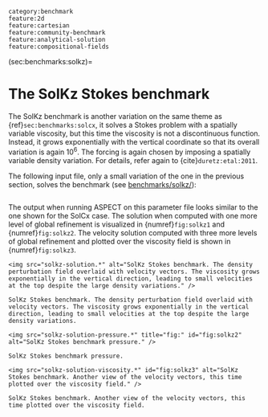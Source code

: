 ```{tags}
category:benchmark
feature:2d
feature:cartesian
feature:community-benchmark
feature:analytical-solution
feature:compositional-fields
```

(sec:benchmarks:solkz)=
# The SolKz Stokes benchmark

The SolKz benchmark is another variation on the same theme as {ref}`sec:benchmarks:solcx`,
it solves a Stokes problem with a spatially variable
viscosity, but this time the viscosity is not a discontinuous function.
Instead, it grows exponentially with the vertical coordinate so that its
overall variation is again $10^6$. The forcing is again chosen by imposing a
spatially variable density variation. For details, refer again to {cite}`duretz:etal:2011`.

The following input file, only a small variation of the one in the previous
section, solves the benchmark (see [benchmarks/solkz/](https://github.com/geodynamics/aspect/tree/main/benchmarks/solkz)):

```{literalinclude} solkz.prm

```

The output when running ASPECT on this parameter file looks similar to the one shown
for the SolCx case. The solution when computed with one more level of global
refinement is visualized in {numref}`fig:solkz1` and {numref}`fig:solkz2`.
The velocity solution computed with three more levels of global refinement
and plotted over the viscosity field is shown in {numref}`fig:solkz3`.

```{figure-md} fig:solkz1
<img src="solkz-solution.*" alt="SolKz Stokes benchmark. The density perturbation field overlaid with velocity vectors. The viscosity grows exponentially in the vertical direction, leading to small velocities at the top despite the large density variations." />

SolKz Stokes benchmark. The density perturbation field overlaid with velocity vectors. The viscosity grows exponentially in the vertical direction, leading to small velocities at the top despite the large density variations.
```
```{figure-md} fig:solkz2
<img src="solkz-solution-pressure.*" title="fig:" id="fig:solkz2" alt="SolKz Stokes benchmark pressure." />

SolKz Stokes benchmark pressure.
```

```{figure-md} fig:solkz3
<img src="solkz-solution-viscosity.*" id="fig:solkz3" alt="SolKz Stokes benchmark. Another view of the velocity vectors, this time plotted over the viscosity field." />

SolKz Stokes benchmark. Another view of the velocity vectors, this time plotted over the viscosity field.
```
